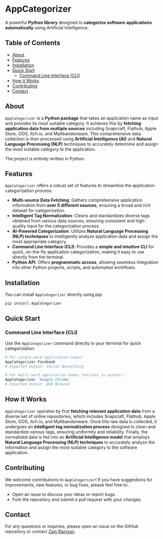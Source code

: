 # AppCategorizer

A powerful **Python library** designed to **categorize software applications automatically** using Artificial Intelligence.

## Table of Contents
- [About](#about)
- [Features](#features)
- [Installation](#installation)
- [Quick Start](#quick-start)
  - [Command Line Interface (CLI)](#command-line-interface-cli)
- [How it Works](#how-it-works)
- [Contributing](#contributing)
- [Contact](#contact)

## About

`AppCategorizer` is a **Python package** that takes an application name as input and provides its most suitable category. It achieves this by **fetching application data from multiple sources** including Snapcraft, Flathub, Apple Store, GOG, Itch.io, and MyAbandonware. This comprehensive data collection is then processed using **Artificial Intelligence (AI)** and **Natural Language Processing (NLP)** techniques to accurately determine and assign the most suitable category to the application.

The project is entirely written in Python.

## Features

`AppCategorizer` offers a robust set of features to streamline the application categorization process:

*   **Multi-source Data Fetching**: Gathers comprehensive application information from **over 5 different sources**, ensuring a broad and rich dataset for categorization.
*   **Intelligent Tag Normalization**: Cleans and standardizes diverse tags obtained from various data sources, ensuring consistent and high-quality input for the categorization process.
*   **AI-Powered Categorization**: Utilizes **Natural Language Processing (NLP) techniques** to intelligently analyze application data and assign the most appropriate category.
*   **Command Line Interface (CLI)**: Provides a **simple and intuitive CLI** for quick, on-the-fly application categorization, making it easy to use directly from the terminal.
*   **Python API**: Offers **programmatic access**, allowing seamless integration into other Python projects, scripts, and automated workflows.

## Installation

You can install `AppCategorizer` directly using pip:

```bash
pip install AppCategorizer
```


## Quick Start

### Command Line Interface (CLI)

Use the `AppCategorizer` command directly in your terminal for quick categorization:

```bash
# For single-word application names:
AppCategorizer Facebook
# Expected Output: Social Networking

# For multi-word application names (enclose in quotes):
AppCategorizer 'Google Chrome'
# Expected Output: Web Browser
```


## How it Works

`AppCategorizer` operates by first **fetching relevant application data** from a diverse set of online repositories, which includes Snapcraft, Flathub, Apple Store, GOG, Itch.io, and MyAbandonware. Once this raw data is collected, it undergoes an **intelligent tag normalization process** designed to clean and standardize various tags, ensuring uniformity and reliability. Finally, the normalized data is fed into an **Artificial Intelligence model** that employs **Natural Language Processing (NLP) techniques** to accurately analyze the information and assign the most suitable category to the software application.

## Contributing

We welcome contributions to `AppCategorizer`! If you have suggestions for improvements, new features, or bug fixes, please feel free to:
*   Open an issue to discuss your ideas or report bugs.
*   Fork the repository and submit a pull request with your changes.

## Contact

For any questions or inquiries, please open an issue on the GitHub repository or contact [Zain Ramzan](https://www.linkedin.com/in/zainramzan).
